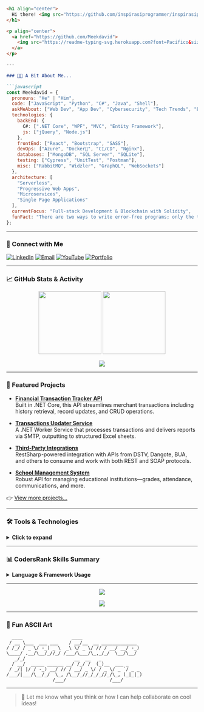 
```markdown
<h1 align="center">
  Hi there! <img src="https://github.com/inspirasiprogrammer/inspirasiprogrammer/blob/main/wave.gif" width="40px"/>
</h1>

<p align="center">
  <a href="https://github.com/Meekdavid">
    <img src="https://readme-typing-svg.herokuapp.com?font=Pacifico&size=30&pause=1000&color=58A6FF&center=true&vCenter=true&width=750&lines=Welcome+to+my+Digital+Workspace;4%2B+Years+of+Coding+Experience;Agile+Development+Expert;Always+Learning+New+Tech!" alt="Typing SVG" />
  </a>
</p>

---

### 🧑‍💻 A Bit About Me...

```javascript
const Meekdavid = {
  pronouns: "He" | "Him",
  code: ["JavaScript", "Python", "C#", "Java", "Shell"],
  askMeAbout: ["Web Dev", "App Dev", "Cybersecurity", "Tech Trends", "Engineering"],
  technologies: {
    backEnd: {
      C#: [".NET Core", "WPF", "MVC", "Entity Framework"],
      js: ["jQuery", "Node.js"]
    },
    frontEnd: ["React", "Bootstrap", "SASS"],
    devOps: ["Azure", "Docker🐳", "CI/CD", "Nginx"],
    databases: ["MongoDB", "SQL Server", "SQLite"],
    testing: ["Cypress", "UnitTest", "Postman"],
    misc: ["RabbitMQ", "Widzler", "GraphQL", "WebSockets"]
  },
  architecture: [
    "Serverless",
    "Progressive Web Apps",
    "Microservices",
    "Single Page Applications"
  ],
  currentFocus: "Full-stack Development & Blockchain with Solidity",
  funFact: "There are two ways to write error-free programs; only the third one works 😉"
};
```

---

### 🔗 Connect with Me

<p>
  <a href="https://www.linkedin.com/in/david-mboko-25bb9019b/"><img alt="LinkedIn" src="https://img.shields.io/badge/LinkedIn-blue?logo=linkedin&style=for-the-badge"></a>
  <a href="mailto:meekdavid6502@gmail.com"><img alt="Email" src="https://img.shields.io/badge/Email-D14836?logo=gmail&logoColor=white&style=for-the-badge"></a>
  <a href="https://www.youtube.com/@davidmboko6502/featured"><img alt="YouTube" src="https://img.shields.io/badge/YouTube-red?logo=youtube&style=for-the-badge"></a>
  <a href="https://aksu.academia.edu/DavidMboko"><img alt="Portfolio" src="https://img.shields.io/badge/Portfolio-000?style=for-the-badge&logo=academia&logoColor=white"></a>
</p>

---

### 📈 GitHub Stats & Activity

<p align="center">
  <img src="https://github-readme-stats.vercel.app/api?username=Meekdavid&show_icons=true&theme=tokyonight&hide_title=true" height="165"/>
  <img src="https://github-readme-stats.vercel.app/api/top-langs/?username=Meekdavid&layout=compact&theme=tokyonight" height="165"/>
</p>

<p align="center">
  <img src="https://github-readme-streak-stats.herokuapp.com?user=Meekdavid&theme=tokyonight" />
</p>

---

### 🚀 Featured Projects

- **[Financial Transaction Tracker API](https://github.com/Meekdavid/Financial-Transaction-Tracker-API)**  
  Built in .NET Core, this API streamlines merchant transactions including history retrieval, record updates, and CRUD operations.

- **[Transactions Updater Service](https://github.com/Meekdavid/Transactions-Updater-Service)**  
  A .NET Worker Service that processes transactions and delivers reports via SMTP, outputting to structured Excel sheets.

- **[Third-Party Integrations](https://github.com/Meekdavid/Third-Party-Integrations)**  
  RestSharp-powered integration with APIs from DSTV, Dangote, BUA, and others to consume and work with both REST and SOAP protocols.

- **[School Management System](https://github.com/Meekdavid/School-Management-System)**  
  Robust API for managing educational institutions—grades, attendance, communications, and more.

👉 [View more projects...](https://github.com/Meekdavid?tab=repositories&q=&type=source&sort=stargazers)

---

### 🛠️ Tools & Technologies

<details>
<summary><b>Click to expand</b></summary>
<br/>
<p align="center">
  <img src="https://skillicons.dev/icons?i=js,ts,react,python,java,dotnet,docker,azure,nginx,linux,git,graphql,mongodb,mysql,postgres,sqlite,nodejs,html,css,sass,bootstrap" />
</p>
</details>

---

### 📊 CodersRank Skills Summary

<details>
<summary><b>Language & Framework Usage</b></summary>
<br/>
<a href="https://profile.codersrank.io/user/gautamkrishnar/">
  <img src="http://cr-skills-chart-widget.azurewebsites.net/api/api?username=gautamkrishnar&padding=30&skills=c,C%23,go,html,json,javascript,mysql,pandas,python,shell,typescript" />
</a>
</details>

---

<p align="center">
  <img src="https://capsule-render.vercel.app/api?type=waving&color=gradient&height=200&section=footer&text=Thank%20You%20For%20Visiting!&fontSize=35&fontAlign=75&fontAlignY=40" />
</p>

<p align="center">
  <img src="https://profile-counter.glitch.me/Meekdavid/count.svg" />
</p>

---

### 🧩 Fun ASCII Art

```text
  ____                  ____                      
 / __ \___  ___ ___    / __/__  __ _____________  
/ /_/ / _ \/ -_) _ \  _\ \/ _ \/ // / __/ __/ -_) 
\____/ .__/\__/_//_/ /___/\___/\_,_/_/  \__/\__/  
   _/_/                  __  __   _               
  / __/  _____ ______ __/ /_/ /  (_)__  ___ _     
 / _/| |/ / -_) __/ // / __/ _ \/ / _ \/ _ `/ _ _ 
/___/|___/\__/_/  \_, /\__/_//_/_/_//_/\_, (_|_|_)
                 /___/                /___/       
```

---

> 💬 Let me know what you think or how I can help collaborate on cool ideas!
```
